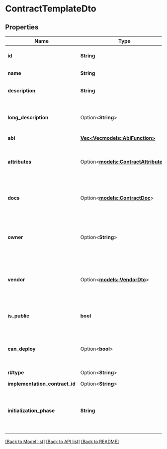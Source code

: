 # ContractTemplateDto

## Properties

Name | Type | Description | Notes
------------ | ------------- | ------------- | -------------
**id** | **String** | The unique identifier of the contract template | 
**name** | **String** | The name of the contract template | 
**description** | **String** | A short description of the contract template | 
**long_description** | Option<**String**> | A full description of the contract template. May contain   to break the lines | [optional]
**abi** | [**Vec<Vec<models::AbiFunction>>**](Vec.md) |  | 
**attributes** | Option<[**models::ContractAttributes**](ContractAttributes.md)> | The attributes related to this contract template. It will be displayed in the tokenization page | [optional]
**docs** | Option<[**models::ContractDoc**](ContractDoc.md)> | A `natspec` compliant documentation json. Can be retrieved from the output json after compilation | [optional]
**owner** | Option<**String**> | The workspace id of the owner of this contract template. If it's a private contract, only this workspace will be allowed to deploy it | [optional]
**vendor** | Option<[**models::VendorDto**](VendorDto.md)> | The details of the vendor of this contract template. Applicable only for public contract templates | [optional]
**is_public** | **bool** | Is this a contract that is viewable by all fireblocks's users or is it visible only for this workspace | 
**can_deploy** | Option<**bool**> | True if the workspace allowed to deploy this contract, false otherwise | [optional]
**r#type** | Option<**String**> | The type of the contract template | [optional]
**implementation_contract_id** | Option<**String**> |  | [optional]
**initialization_phase** | **String** | For standalone contracts use ON_DEPLOYMENT and for contracts that are behind proxies use POST_DEPLOYMENT | 

[[Back to Model list]](../README.md#documentation-for-models) [[Back to API list]](../README.md#documentation-for-api-endpoints) [[Back to README]](../README.md)


